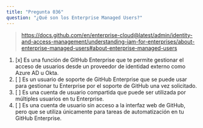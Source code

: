 ```yaml
---
title: "Pregunta 036"
question: "¿Qué son los Enterprise Managed Users?"
---
```



> https://docs.github.com/en/enterprise-cloud@latest/admin/identity-and-access-management/understanding-iam-for-enterprises/about-enterprise-managed-users#about-enterprise-managed-users
1. [x] Es una función de GitHub Enterprise que te permite gestionar el acceso de usuarios desde un proveedor de identidad externo como Azure AD u Okta.
1. [ ] Es un usuario de soporte de GitHub Enterprise que se puede usar para gestionar tu Enterprise por el soporte de GitHub una vez solicitado.
1. [ ] Es una cuenta de usuario compartida que puede ser utilizada por múltiples usuarios en tu Enterprise.
1. [ ] Es una cuenta de usuario sin acceso a la interfaz web de GitHub, pero que se utiliza únicamente para tareas de automatización en tu GitHub Enterprise.
